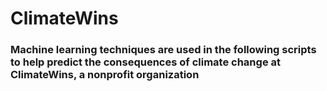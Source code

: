 # ClimateWins
### Machine learning techniques are used in the following scripts to help predict the consequences of climate change at ClimateWins, a nonprofit organization 
